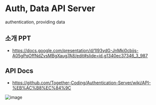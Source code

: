 # Auth, Data API Server
authentication, providing data

## 소개 PPT
- https://docs.google.com/presentation/d/1I93ydG-JnMki0cbjjs-A05gPqOffNdZvsMBgXaug7A8/edit#slide=id.g1340ec37346_3_987

## API Docs
- https://github.com/Together-Coding/Authentication-Server/wiki/API-%EB%AC%B8%EC%84%9C

![image](https://user-images.githubusercontent.com/99577463/172833892-c1fae11f-8b61-4043-b439-dc7b77c525e2.png)
